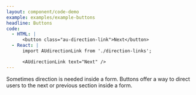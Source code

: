 ```yaml
---
layout: component/code-demo
example: examples/example-buttons
headline: Buttons
code:
  - HTML: |
      <button class="au-direction-link">Next</button>
  - React: |
      import AUdirectionLink from './direction-links';

      <AUdirectionLink text="Next" />
---
```


Sometimes direction is needed inside a form. Buttons offer a way to direct users to the next or previous section inside a form.
